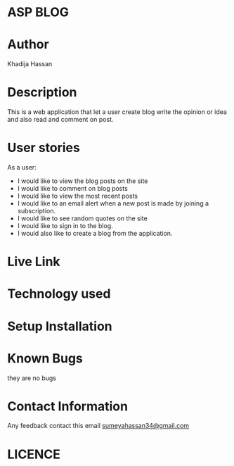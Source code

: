 # ASP BLOG

# Author
Khadija Hassan

# Description
This is a web application that let a user create blog write the opinion or idea and also read and comment on post.

# User stories
As a user:
* I would like to view the blog posts on the site
* I would like to comment on blog posts
* I would like to view the most recent posts
*  I would like to an email alert when a new post is made by joining a subscription.
* I would like to see random quotes on the site
* I would like to sign in to the blog.
*  I would also like to create a blog from the application.
# Live Link

# Technology used

# Setup Installation

# Known Bugs
they are no bugs

# Contact Information
Any feedback contact this email  sumeyahassan34@gmail.com

# LICENCE


